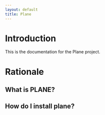 ```yaml
---
layout: default
title: Plane
---
```


# Introduction

This is the documentation for the Plane project.

# Rationale

## What is PLANE?

## How do I install plane?